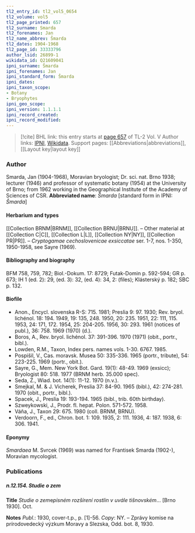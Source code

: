 ```yaml
---
tl2_entry_id: tl2_vol5_0654
tl2_volume: vol5
tl2_page_printed: 657
tl2_surname: Smarda
tl2_forenames: Jan
tl2_name_abbrev: Šmarda
tl2_dates: 1904-1968
tl2_page_id: 33333796
author_lsid: 26899-1
wikidata_id: Q21609041
ipni_surname: Šmarda
ipni_forenames: Jan
ipni_standard_form: Šmarda
ipni_dates: 
ipni_taxon_scope: 
- Botany
- Bryophytes
ipni_geo_scope: 
ipni_version: 1.1.1.1
ipni_record_created: 
ipni_record_modified:
---
```


> [!cite] BHL link: this entry starts at [page 657](https://www.biodiversitylibrary.org/page/33333796) of TL-2 Vol. V
> Author links: [IPNI](https://www.ipni.org/a/26899-1), [Wikidata](https://www.wikidata.org/wiki/Q21609041). Support pages: [[Abbreviations|abbreviations]], [[Layout key|layout key]]

### Author

Smarda, Jan (1904-1968), Moravian bryologist; Dr. sci. nat. Brno 1938; lecturer (1946) and professor of systematic botany (1954) at the University of Brno; from 1962 working in the Geographical Institute of the Academy of Sciences of CSR. 
**Abbreviated name**: *Šmarda* \[standard form in IPNI: *Šmarda*\]

#### Herbarium and types

[[Collection BRNM|BRNM]], [[Collection BRNU|BRNU]]. – Other material at [[Collection C|C]], [[Collection L|L]], [[Collection NY|NY]], [[Collection PR|PR]]. – *Cryptogamae cechoslovenicae exsiccatae* ser. 1-7, nos. 1-350, 1950-1958, see Sayre (1969).

#### Bibliography and biography

BFM 758, 759, 782; Biol.-Dokum. 17: 8729; Futak-Domin p. 592-594; GR p. 673; IH 1 (ed. 2): 29, (ed. 3): 32, (ed. 4): 34, 2: (files); Klásterský p. 182; SBC p. 132.

#### Biofile

- Anon., Encycl. slovenska R-S: 715. 1981; Preslia 9: 97. 1930; Rev. bryol. lichénol. 18: 194. 1949, 19: 135, 248. 1950, 20: 235. 1951, 22: 111, 115. 1953, 24: 171, 172. 1954, 25: 204-205. 1956, 30: 293. 1961 (notices of publ.), 36: 758. 1969 (1970) (d.).
- Boros, A., Rev. bryol. lichénol. 37: 391-396. 1970 (1971) (obit., portr., bibl.).
- Lowden, R.M., Taxon, Index pers. names vols. 1-30. 6767. 1985.
- Pospišil, V., Cas. moravsk. Musea 50: 335-336. 1965 (portr., tribute), 54: 223-225. 1969 (portr., obit.).
- Sayre, G., Mem. New York Bot. Gard. 19(1): 48-49. 1969 (exsicc); Bryologist 80: 518. 1977 (BRNM herb. 35.000 spec).
- Seda, Z., Wiad. bot. 14(1): 11-12. 1970 (n.v.).
- Smejkal, M. & J. Vicherek, Preslia 37: 84-90. 1965 (bibl.), 42: 274-281. 1970 (obit., portr., bibl.).
- Spacek, J., Preslia 19: 193-194. 1965 (bibl., trib. 60th birthday).
- Szweykowski, J., Prodr. fl. hepat. Polon. 571-572. 1958.
- Váña, J., Taxon 29: 675. 1980 (coll. BRNM, BRNU).
- Verdoorn, F., ed., Chron. bot. 1: 109. 1935, 2: 111. 1936, 4: 187. 1938, 6: 306. 1941.

#### Eponymy

*Smardaea* M. Svrcek (1969) was named for Frantisek Smarda (1902-), Moravian mycologist.

### Publications

##### n.12.154. Studie o zem

**Title**
*Studie o zem*e*pisném rozšírení rostlin v uvále tišnovském*... \[Brno 1930\]. Oct.

**Notes**
*Publ*.: 1930, cover-t.p., p. \[1\]-56. *Copy*: NY. – Zprávy komise na prírodovedecký výzkum Moravy a Slezska, Odd. bot. 8, 1930.

